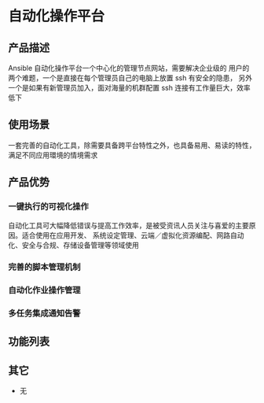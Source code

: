 # 自动化操作平台

## 产品描述

Ansible 自动化操作平台一个中心化的管理节点网站，需要解决企业级的 用户的两个难题，一个是直接在每个管理员自己的电脑上放置 ssh 有安全的隐患，
另外一个是如果有新管理员加入，面对海量的机群配置 ssh 连接有工作量巨大，效率低下

## 使用场景

一套完善的自动化工具，除需要具备跨平台特性之外，也具备易用、易读的特性，满足不同应用環境的情境需求

## 产品优势

### 一键执行的可视化操作

自动化工具可大幅降低错误与提高工作效率，是被受资讯人员关注与喜爱的主要原因。适合使用在应用开发、
系统设定管理、云端／虚拟化资源编配、网路自动化、安全与合规、存储设备管理等领域使用

### 完善的脚本管理机制

### 自动化作业操作管理

### 多任务集成通知告警

## 功能列表

## 其它

- 无
